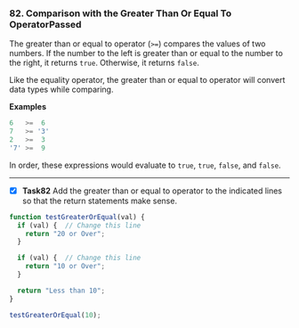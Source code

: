 ### 82. Comparison with the Greater Than Or Equal To OperatorPassed
The greater than or equal to operator (`>=`) compares the values of two numbers. If the number to the left is greater than or equal to the number to the right, it returns `true`. Otherwise, it returns `false`.

Like the equality operator, the greater than or equal to operator will convert data types while comparing.

**Examples**
```js
6   >=  6
7   >= '3'
2   >=  3
'7' >=  9
```
In order, these expressions would evaluate to `true`, `true`, `false`, and `false`.
******
- [x] **Task82**
  Add the greater than or equal to operator to the indicated lines so that the return statements make sense.


```js
function testGreaterOrEqual(val) {
  if (val) {  // Change this line
    return "20 or Over";
  }

  if (val) {  // Change this line
    return "10 or Over";
  }

  return "Less than 10";
}

testGreaterOrEqual(10);
```